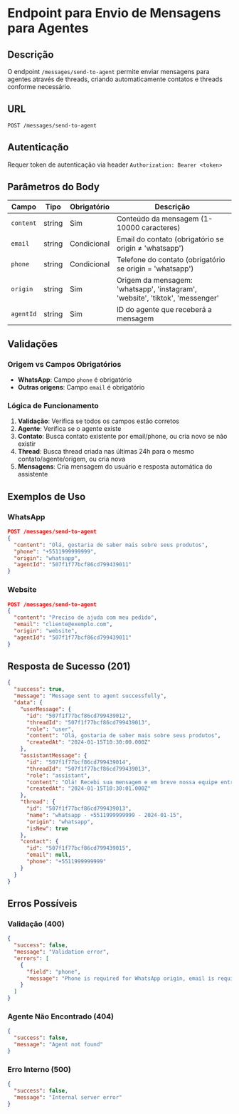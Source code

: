 # Endpoint para Envio de Mensagens para Agentes

## Descrição
O endpoint `/messages/send-to-agent` permite enviar mensagens para agentes através de threads, criando automaticamente contatos e threads conforme necessário.

## URL
```
POST /messages/send-to-agent
```

## Autenticação
Requer token de autenticação via header `Authorization: Bearer <token>`

## Parâmetros do Body

| Campo | Tipo | Obrigatório | Descrição |
|-------|------|-------------|-----------|
| `content` | string | Sim | Conteúdo da mensagem (1-10000 caracteres) |
| `email` | string | Condicional | Email do contato (obrigatório se origin ≠ 'whatsapp') |
| `phone` | string | Condicional | Telefone do contato (obrigatório se origin = 'whatsapp') |
| `origin` | string | Sim | Origem da mensagem: 'whatsapp', 'instagram', 'website', 'tiktok', 'messenger' |
| `agentId` | string | Sim | ID do agente que receberá a mensagem |

## Validações

### Origem vs Campos Obrigatórios
- **WhatsApp**: Campo `phone` é obrigatório
- **Outras origens**: Campo `email` é obrigatório

### Lógica de Funcionamento
1. **Validação**: Verifica se todos os campos estão corretos
2. **Agente**: Verifica se o agente existe
3. **Contato**: Busca contato existente por email/phone, ou cria novo se não existir
4. **Thread**: Busca thread criada nas últimas 24h para o mesmo contato/agente/origem, ou cria nova
5. **Mensagens**: Cria mensagem do usuário e resposta automática do assistente

## Exemplos de Uso

### WhatsApp
```json
POST /messages/send-to-agent
{
  "content": "Olá, gostaria de saber mais sobre seus produtos",
  "phone": "+5511999999999",
  "origin": "whatsapp",
  "agentId": "507f1f77bcf86cd799439011"
}
```

### Website
```json
POST /messages/send-to-agent
{
  "content": "Preciso de ajuda com meu pedido",
  "email": "cliente@exemplo.com",
  "origin": "website",
  "agentId": "507f1f77bcf86cd799439011"
}
```

## Resposta de Sucesso (201)
```json
{
  "success": true,
  "message": "Message sent to agent successfully",
  "data": {
    "userMessage": {
      "id": "507f1f77bcf86cd799439012",
      "threadId": "507f1f77bcf86cd799439013",
      "role": "user",
      "content": "Olá, gostaria de saber mais sobre seus produtos",
      "createdAt": "2024-01-15T10:30:00.000Z"
    },
    "assistantMessage": {
      "id": "507f1f77bcf86cd799439014",
      "threadId": "507f1f77bcf86cd799439013",
      "role": "assistant",
      "content": "Olá! Recebi sua mensagem e em breve nossa equipe entrará em contato com você.",
      "createdAt": "2024-01-15T10:30:01.000Z"
    },
    "thread": {
      "id": "507f1f77bcf86cd799439013",
      "name": "whatsapp - +5511999999999 - 2024-01-15",
      "origin": "whatsapp",
      "isNew": true
    },
    "contact": {
      "id": "507f1f77bcf86cd799439015",
      "email": null,
      "phone": "+5511999999999"
    }
  }
}
```

## Erros Possíveis

### Validação (400)
```json
{
  "success": false,
  "message": "Validation error",
  "errors": [
    {
      "field": "phone",
      "message": "Phone is required for WhatsApp origin, email is required for other origins"
    }
  ]
}
```

### Agente Não Encontrado (404)
```json
{
  "success": false,
  "message": "Agent not found"
}
```

### Erro Interno (500)
```json
{
  "success": false,
  "message": "Internal server error"
}
``` 